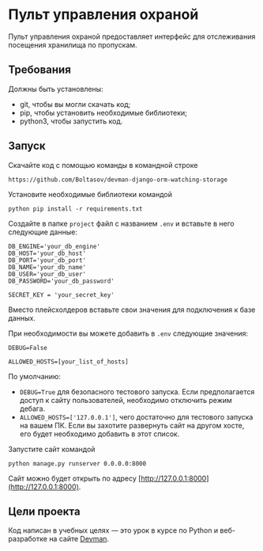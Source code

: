 # Пульт управления охраной

Пульт управления охраной предоставляет интерфейс для отслеживания посещения хранилища по пропускам.

## Требования
Должны быть установлены:
- git, чтобы вы могли скачать код; 
- pip, чтобы установить необходимые библиотеки;
- python3, чтобы запустить код.

## Запуск

Скачайте код с помощью команды в командной строке
```
https://github.com/Boltasov/devman-django-orm-watching-storage
```
Установите необходимые библиотеки командой
```
python pip install -r requirements.txt
```
Создайте в папке `project` файл с названием `.env` и вставьте в него следующие данные:
```
DB_ENGINE='your_db_engine'
DB_HOST='your_db_host'
DB_PORT='your_db_port'
DB_NAME='your_db_name'
DB_USER='your_db_user'
DB_PASSWORD='your_db_password'

SECRET_KEY = 'your_secret_key'
```
Вместо плейсхолдеров вставьте свои значения для подключения к базе данных.

При необходимости вы можете добавить в `.env` следующие значения:
```
DEBUG=False

ALLOWED_HOSTS=[your_list_of_hosts]
```
По умолчанию:
- `DEBUG=True` для безопасного тестового запуска. Если предполагается доступ к сайту пользователей, необходимо отключить режим дебага.
- `ALLOWED_HOSTS=['127.0.0.1']`, чего достаточно для тестового запуска на вашем ПК. Если вы захотите развернуть сайт на другом хосте, его будет необходимо добавить в этот список.

Запустите сайт командой 
```
python manage.py runserver 0.0.0.0:8000
``` 
Cайт можно будет открыть по адресу [http://127.0.0.1:8000](http://127.0.0.1:8000).

## Цели проекта

Код написан в учебных целях — это урок в курсе по Python и веб-разработке на сайте [Devman](https://dvmn.org).
